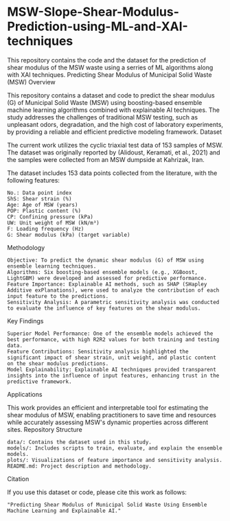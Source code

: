 # MSW-Slope-Shear-Modulus-Prediction-using-ML-and-XAI-techniques
This repository contains the code and the dataset for the prediction of shear modulus of the MSW waste using a serries of ML algorithms along with XAI techniques.
Predicting Shear Modulus of Municipal Solid Waste (MSW)
Overview

This repository contains a dataset and code to predict the shear modulus (G) of Municipal Solid Waste (MSW) using boosting-based ensemble machine learning algorithms combined with explainable AI techniques. The study addresses the challenges of traditional MSW testing, such as unpleasant odors, degradation, and the high cost of laboratory experiments, by providing a reliable and efficient predictive modeling framework.
Dataset

The current work utilizes the cyclic triaxial test data of 153 samples of MSW. The dataset was originally reported by (Alidoust, Keramati, et al., 2021) and the samples were collected from an MSW dumpside at Kahrizak, Iran. 

The dataset includes 153 data points collected from the literature, with the following features:

    No.: Data point index
    ShS: Shear strain (%)
    Age: Age of MSW (years)
    POP: Plastic content (%)
    CP: Confining pressure (kPa)
    UW: Unit weight of MSW (kN/m³)
    F: Loading frequency (Hz)
    G: Shear modulus (kPa) (target variable)

Methodology

    Objective: To predict the dynamic shear modulus (G) of MSW using ensemble learning techniques.
    Algorithms: Six boosting-based ensemble models (e.g., XGBoost, LightGBM) were developed and assessed for predictive performance.
    Feature Importance: Explainable AI methods, such as SHAP (SHapley Additive exPlanations), were used to analyze the contribution of each input feature to the predictions.
    Sensitivity Analysis: A parametric sensitivity analysis was conducted to evaluate the influence of key features on the shear modulus.

Key Findings

    Superior Model Performance: One of the ensemble models achieved the best performance, with high R2R2 values for both training and testing data.
    Feature Contributions: Sensitivity analysis highlighted the significant impact of shear strain, unit weight, and plastic content on the shear modulus predictions.
    Model Explainability: Explainable AI techniques provided transparent insights into the influence of input features, enhancing trust in the predictive framework.

Applications

This work provides an efficient and interpretable tool for estimating the shear modulus of MSW, enabling practitioners to save time and resources while accurately assessing MSW's dynamic properties across different sites.
Repository Structure

    data/: Contains the dataset used in this study.
    models/: Includes scripts to train, evaluate, and explain the ensemble models.
    plots/: Visualizations of feature importance and sensitivity analysis.
    README.md: Project description and methodology.

Citation

If you use this dataset or code, please cite this work as follows:

    "Predicting Shear Modulus of Municipal Solid Waste Using Ensemble Machine Learning and Explainable AI."
